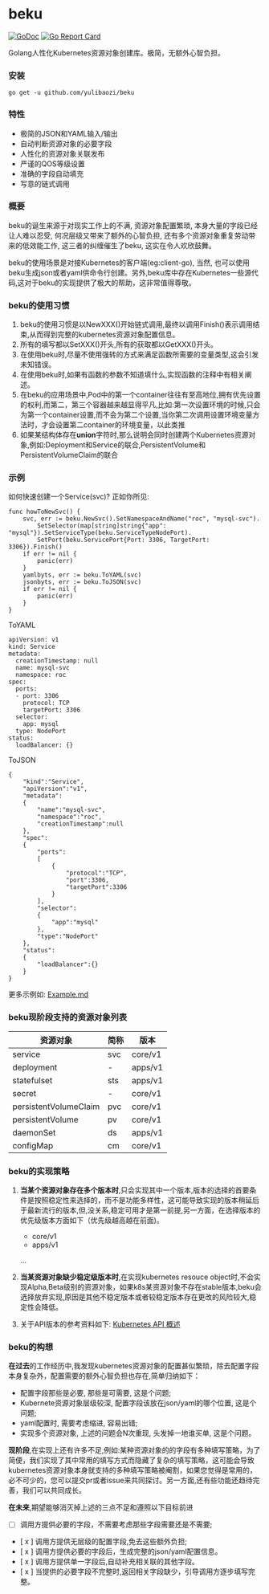 # beku
[![GoDoc](https://godoc.org/github.com/imroc/beku?status.svg)](https://godoc.org/github.com/yulibaozi/beku)
[![Go Report Card](https://goreportcard.com/badge/github.com/yulibaozi/beku)](https://goreportcard.com/badge/github.com/yulibaozi/beku)

Golang人性化Kubernetes资源对象创建库。极简，无额外心智负担。

### 安装
```
go get -u github.com/yulibaozi/beku
```
### 特性
- 极简的JSON和YAML输入/输出
- 自动判断资源对象的必要字段
- 人性化的资源对象关联发布
- 严谨的QOS等级设置
- 准确的字段自动填充
- 写意的链式调用

### 概要

beku的诞生来源于对现实工作上的不满, 资源对象配置繁琐, 本身大量的字段已经让人难以忍受, 何况层级又带来了额外的心智负担, 还有多个资源对象重复劳动带来的低效能工作, 这三者的纠缠催生了beku, 这实在令人欢欣鼓舞。

beku的使用场景是对接Kubernetes的客户端(eg:client-go), 当然, 也可以使用beku生成json或者yaml供命令行创建。另外,beku库中存在Kubernetes一些源代码,这对于beku的实现提供了极大的帮助，这非常值得尊敬。
### beku的使用习惯
1. beku的使用习惯是以NewXXX()开始链式调用,最终以调用Finish()表示调用结束,从而得到完整的kubernetes资源对象配置信息。
2. 所有的填写都以SetXXX()开头,所有的获取都以GetXXX()开头。
3. 在使用beku时,尽量不使用强转的方式来满足函数所需要的变量类型,这会引发未知错误。
4. 在使用beku时,如果有函数的参数不知道填什么,实现函数的注释中有相关阐述。
5. 在beku的应用场景中,Pod中的第一个container往往有至高地位,拥有优先设置的权利,而第二，第三个容器越来越显得平凡,比如:第一次设置环境的时候,只会为第一个container设置,而不会为第二个设置,当你第二次调用设置环境变量方法时，才会设置第二container的环境变量，以此类推
5. 如果某结构体存在**union**字符时,那么说明会同时创建两个Kubernetes资源对象,例如:Deployment和Service的联合,PersistentVolume和PersistentVolumeClaim的联合
### 示例

如何快速创建一个Service(svc)?
正如你所见:

```
func howToNewSvc() {
	svc, err := beku.NewSvc().SetNamespaceAndName("roc", "mysql-svc").
		SetSelector(map[string]string{"app": "mysql"}).SetServiceType(beku.ServiceTypeNodePort).
		SetPort(beku.ServicePort{Port: 3306, TargetPort: 3306}).Finish()
	if err != nil {
		panic(err)
	}
	yamlbyts, err := beku.ToYAML(svc)
	jsonbyts, err := beku.ToJSON(svc)
	if err != nil {
		panic(err)
	}
}
```
ToYAML
```
apiVersion: v1
kind: Service
metadata:
  creationTimestamp: null
  name: mysql-svc
  namespace: roc
spec:
  ports:
  - port: 3306
    protocol: TCP
    targetPort: 3306
  selector:
    app: mysql
  type: NodePort
status:
  loadBalancer: {}
```
ToJSON
```
{
    "kind":"Service",
    "apiVersion":"v1",
    "metadata":
    {
        "name":"mysql-svc",
        "namespace":"roc",
        "creationTimestamp":null
    },
    "spec":
    {
        "ports":
        [
            {
                "protocol":"TCP",
                "port":3306,
                "targetPort":3306
            }
        ],
        "selector":
        {
            "app":"mysql"
        },
        "type":"NodePort"
    },
    "status":
    {
        "loadBalancer":{}
    }
}
```
更多示例如: [Example.md](https://github.com/yulibaozi/beku/blob/master/doc/example.md)

### beku现阶段支持的资源对象列表

资源对象 | 简称|  版本
---|---|---
service   | svc| core/v1
deployment | - | apps/v1
statefulset | sts | apps/v1
secret | - | core/v1
persistentVolumeClaim | pvc | core/v1
persistentVolume | pv | core/v1
daemonSet | ds | apps/v1
configMap | cm | core/v1

### beku的实现策略

1. **当某个资源对象存在多个版本时**,只会实现其中一个版本,版本的选择的首要条件是按照稳定性来选择的，而不是功能多样性，这可能导致实现的版本稍延后于最新流行的版本,但,没关系,稳定可用才是第一前提,另一方面，在选择版本的优先级版本方面如下（优先级越高越在前面)。
    * core/v1
    * apps/v1

    ...

2. **当某资源对象缺少稳定级版本时**,在实现kubernetes resouce object时,不会实现Alpha,Beta级别的资源对象，如果k8s某资源对象不存在stable版本,beku会选择放弃实现,原因是其他不稳定版本或者较稳定版本存在更改的风险较大,稳定性会降低。

3. 关于API版本的参考资料如下:
[Kubernetes API 概述](http://kubernetes.kansea.com/docs/api/)

### beku的构想

**在过去**的工作经历中,我发现kubernetes资源对象的配置甚似繁琐，除去配置字段本身复杂外，配置需要的额外心智负担也存在,简单归纳如下：
 * 配置字段那些是必要, 那些是可需要, 这是个问题;
 * Kubernete资源对象层级较深, 配置字段该放在json/yaml的哪个位置, 这是个问题;
 * yaml配置时, 需要考虑缩进, 容易出错;
 * 实现多个资源对象, 上述的问题会N次重现, 头发掉一地谁买单, 这是个问题。

**现阶段**,在实现上还有许多不足,例如:某种资源对象的的字段有多种填写策略，为了简便，我们实现了其中常用的填写方式而隐藏了复杂的填写策略，这可能会导致kubernetes资源对象本身就支持的多种填写策略被阉割，如果您觉得是常用的，必不可少的，您可以提交pr或者issue来共同探讨。另一方面,还有些功能还趋待完善，我们可以共同成长。

**在未来**,期望能够消灭掉上述的三点不足和遵照以下目标前进
- [   ] 调用方提供必要的字段，不需要考虑那些字段需要还是不需要;
- [ x ] 调用方提供无层级的配置字段,免去这些额外负担;
- [ x ] 调用方提供必要的字段后，生成完整的json/yaml配置信息。
- [ x ] 调用方提供单一字段后,自动补充相关联的其他字段。
- [ x ] 当提供的必要字段不完整时,返回相关字段缺少，引导调用方逐步填写完整。
